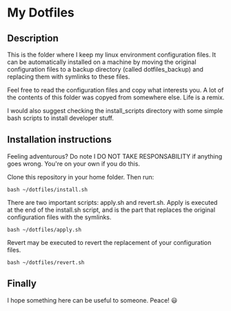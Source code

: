 # My Dotfiles

## Description
This is the folder where I keep my linux environment configuration files. It can
be automatically installed on a machine by moving the original configuration
files to a backup directory (called dotfiles_backup) and replacing them with
symlinks to these files.

Feel free to read the configuration files and copy what interests you. A lot of
the contents of this folder was copyed from somewhere else. Life is a remix.

I would also suggest checking the install_scripts directory with some simple
bash scripts to install developer stuff.

## Installation instructions
Feeling adventurous? Do note I DO NOT TAKE RESPONSABILITY if anything goes
wrong.  You're on your own if you do this.

Clone this repository in your home folder. Then run:

```
bash ~/dotfiles/install.sh
```

There are two important scripts: apply.sh and revert.sh. Apply is executed at
the end of the install.sh script, and is the part that replaces the original
configuration files with the symlinks.

```
bash ~/dotfiles/apply.sh
```

Revert may be executed to revert the replacement of your configuration files.

```
bash ~/dotfiles/revert.sh
```

## Finally
I hope something here can be useful to someone. Peace! :smiley:

